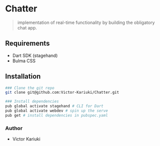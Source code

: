 # Chatter

> implementation of real-time functionality by building the obligatory chat app.

## Requirements

- Dart SDK (stagehand)
- Bulma CSS

## Installation

```bash
### Clone the git repo
git clone git@github.com:Victor-Kariuki/Chatter.git

### Install dependencies
pub global activate stagehand # CLI for Dart
pub global activate webdev # spin up the serve
pub get # install dependencies in pubspec.yaml
```

### Author
- Victor Kariuki
